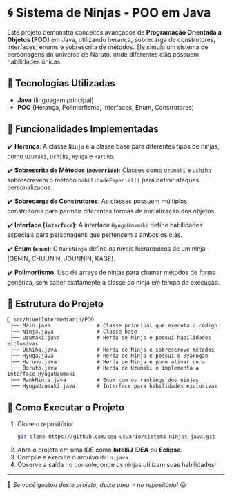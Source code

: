 # 🌀 Sistema de Ninjas - POO em Java

Este projeto demonstra conceitos avançados de **Programação Orientada a Objetos (POO)** em Java, utilizando herança, sobrecarga de construtores, interfaces, enums e sobrescrita de métodos. Ele simula um sistema de personagens do universo de Naruto, onde diferentes clãs possuem habilidades únicas.

## 🚀 Tecnologias Utilizadas
- **Java** (linguagem principal)
- **POO** (Herança, Polimorfismo, Interfaces, Enum, Construtores)

## 📌 Funcionalidades Implementadas
✔️ **Herança**: A classe `Ninja` é a classe base para diferentes tipos de ninjas, como `Uzumaki`, `Uchiha`, `Hyuga` e `Haruno`.

✔️ **Sobrescrita de Métodos (`@Override`)**: Classes como `Uzumaki` e `Uchiha` sobrescrevem o método `habilidadeEspecial()` para definir ataques personalizados.

✔️ **Sobrecarga de Construtores**: As classes possuem múltiplos construtores para permitir diferentes formas de inicialização dos objetos.

✔️ **Interface (`interface`)**: A interface `HyugaUzumaki` define habilidades especiais para personagens que pertencem a ambos os clãs.

✔️ **Enum (`enum`)**: O `RankNinja` define os níveis hierárquicos de um ninja (GENIN, CHUUNIN, JOUNNIN, KAGE).

✔️ **Polimorfismo**: Uso de arrays de ninjas para chamar métodos de forma genérica, sem saber exatamente a classe do ninja em tempo de execução.

## 📂 Estrutura do Projeto
```
📁 src/NivelIntermediario/POO
 ├── Main.java               # Classe principal que executa o código
 ├── Ninja.java              # Classe base
 ├── Uzumaki.java            # Herda de Ninja e possui habilidades exclusivas
 ├── Uchiha.java             # Herda de Ninja e sobrescreve métodos
 ├── Hyuga.java              # Herda de Ninja e possui o Byakugan
 ├── Haruno.java             # Herda de Ninja e pode ativar cura
 ├── Boruto.java             # Herda de Uzumaki e implementa a interface HyugaUzumaki
 ├── RankNinja.java          # Enum com os rankings dos ninjas
 ├── HyugaUzumaki.java       # Interface para habilidades exclusivas
```

## 🎯 Como Executar o Projeto
1. Clone o repositório:
   ```sh
   git clone https://github.com/seu-usuario/sistema-ninjas-java.git
   ```
2. Abra o projeto em uma IDE como **IntelliJ IDEA** ou **Eclipse**.
3. Compile e execute o arquivo `Main.java`.
4. Observe a saída no console, onde os ninjas utilizam suas habilidades!



---
📢 *Se você gostou deste projeto, deixe uma ⭐ no repositório!* 😃

